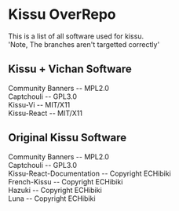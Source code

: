 # Kissu OverRepo

This is a list of all software used for kissu. <br/>
'Note, The branches aren't targetted correctly'

## Kissu + Vichan Software
Community Banners -- MPL2.0 
<br/>
Captchouli -- GPL3.0
<br/>
Kissu-Vi -- MIT/X11
<br/>
Kissu-React -- MIT/X11

## Original Kissu Software


Community Banners -- MPL2.0 
<br/>
Captchouli -- GPL3.0
<br/>
Kissu-React-Documentation --  Copyright ECHibiki
<br/>
French-Kissu -- Copyright ECHibiki
<br/>
Hazuki -- Copyright ECHibiki
<br/>
Luna -- Copyright ECHibiki
